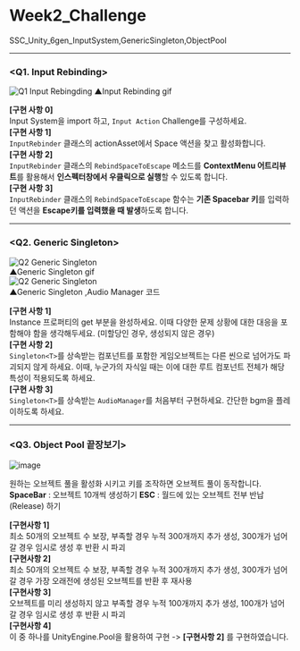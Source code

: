 # Week2_Challenge
SSC_Unity_6gen_InputSystem,GenericSingleton,ObjectPool

---
### **<Q1. Input Rebinding>**  
![Q1  Input Rebingding](https://github.com/user-attachments/assets/1c1049a3-7a8d-4c6e-9061-4d120fe7a241)
▲Input Rebinding gif  

**[구현 사항 0]**  
Input System을 import 하고, `Input Action` Challenge를 구성하세요.  
**[구현 사항 1]**  
`InputRebinder` 클래스의 actionAsset에서 Space 액션을 찾고 활성화합니다.  
**[구현 사항 2]**  
`InputRebinder` 클래스의 `RebindSpaceToEscape` 메소드를 **ContextMenu 어트리뷰트**를 활용해서 **인스펙터창에서 우클릭으로 실행**할 수 있도록 합니다.  
**[구현 사항 3]**  
`InputRebinder` 클래스의 `RebindSpaceToEscape` 함수는 **기존 Spacebar 키**를 입력하던 액션을 **Escape키를 입력했을 때 발생**하도록 합니다.  
  
---
### **<Q2. Generic Singleton>**
![Q2  Generic Singleton](https://github.com/user-attachments/assets/bdd2dd28-a791-4838-bed9-b30c29a610c0)  
▲Generic Singleton gif  
![Q2  Generic Singleton](https://github.com/user-attachments/assets/ba1d003c-cd8d-4518-9c83-639f902a8a89)  
▲Generic Singleton ,Audio Manager 코드  
  
**[구현 사항 1]**  
Instance 프로퍼티의 get 부분을 완성하세요. 이때 다양한 문제 상황에 대한 대응을 포함해야 함을 생각해두세요. (미할당인 경우, 생성되지 않은 경우)  
**[구현 사항 2]**  
`Singleton<T>`를 상속받는 컴포넌트를 포함한 게임오브젝트는 다른 씬으로 넘어가도 파괴되지 않게 하세요. 이때, 누군가의 자식일 때는 이에 대한 루트 컴포넌트 전체가 해당 특성이 적용되도록 하세요.  
**[구현 사항 3]**   
`Singleton<T>`를 상속받는 `AudioManager`를 처음부터 구현하세요. 간단한 bgm을 플레이하도록 하세요.  

---
### **<Q3. Object Pool 끝장보기>**
![image](https://github.com/user-attachments/assets/5fc7be59-6623-4b0a-ab0e-5f7fdc70dccf)

원하는 오브젝트 풀을 활성화 시키고 키를 조작하면 오브젝트 풀이 동작합니다.
**SpaceBar** : 오브젝트 10개씩 생성하기
**ESC** : 월드에 있는 오브젝트 전부 반납(Release) 하기

**[구현사항 1]**   
최소 50개의 오브젝트 수 보장, 부족할 경우 누적 300개까지 추가 생성, 300개가 넘어갈 경우 임시로 생성 후 반환 시 파괴  
**[구현사항 2]**   
최소 50개의 오브젝트 수 보장, 부족할 경우 누적 300개까지 추가 생성, 300개가 넘어갈 경우 가장 오래전에 생성된 오브젝트를 반환 후 재사용  
**[구현사항 3]**  
오브젝트를 미리 생성하지 않고 부족할 경우 누적 100개까지 추가 생성, 100개가 넘어갈 경우 임시로 생성 후 반환 시 파괴  
**[구현사항 4]**   
이 중 하나를 UnityEngine.Pool을 활용하여 구현 -> **[구현사항 2]** 를 구현하였습니다.

